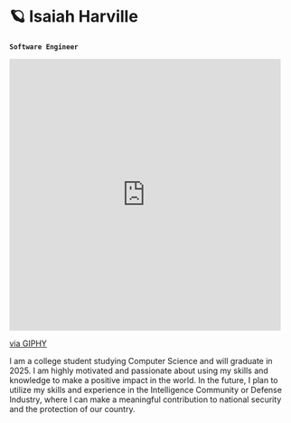# 🪐 Isaiah Harville

**`Software Engineer`**

<iframe src="https://giphy.com/embed/RJtUWMayWLy0XY6Sxy" width="480" height="480" frameBorder="0" class="giphy-embed" allowFullScreen></iframe><p><a href="https://giphy.com/gifs/Threadless-threadless-strange-planet-nathan-w-pyle-RJtUWMayWLy0XY6Sxy">via GIPHY</a></p>

I am a college student studying Computer Science and will graduate in 2025. I am highly motivated and passionate about using my skills and knowledge to make a positive impact in the world. In the future, I plan to utilize my skills and experience in the Intelligence Community or Defense Industry, where I can make a meaningful contribution to national security and the protection of our country.
